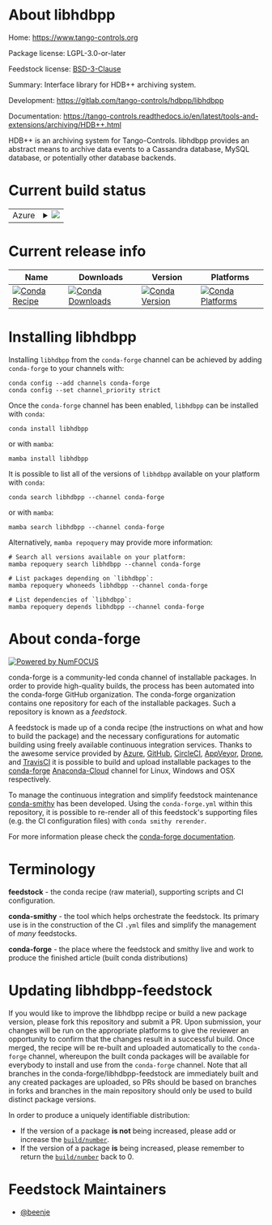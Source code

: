 About libhdbpp
==============

Home: https://www.tango-controls.org

Package license: LGPL-3.0-or-later

Feedstock license: [BSD-3-Clause](https://github.com/conda-forge/libhdbpp-feedstock/blob/main/LICENSE.txt)

Summary: Interface library for HDB++ archiving system.

Development: https://gitlab.com/tango-controls/hdbpp/libhdbpp

Documentation: https://tango-controls.readthedocs.io/en/latest/tools-and-extensions/archiving/HDB++.html

HDB++ is an archiving system for Tango-Controls.
libhdbpp provides an abstract means to archive data events to a Cassandra database,
MySQL database, or potentially other database backends.


Current build status
====================


<table>
    
  <tr>
    <td>Azure</td>
    <td>
      <details>
        <summary>
          <a href="https://dev.azure.com/conda-forge/feedstock-builds/_build/latest?definitionId=16626&branchName=main">
            <img src="https://dev.azure.com/conda-forge/feedstock-builds/_apis/build/status/libhdbpp-feedstock?branchName=main">
          </a>
        </summary>
        <table>
          <thead><tr><th>Variant</th><th>Status</th></tr></thead>
          <tbody><tr>
              <td>linux_64</td>
              <td>
                <a href="https://dev.azure.com/conda-forge/feedstock-builds/_build/latest?definitionId=16626&branchName=main">
                  <img src="https://dev.azure.com/conda-forge/feedstock-builds/_apis/build/status/libhdbpp-feedstock?branchName=main&jobName=linux&configuration=linux_64_" alt="variant">
                </a>
              </td>
            </tr>
          </tbody>
        </table>
      </details>
    </td>
  </tr>
</table>

Current release info
====================

| Name | Downloads | Version | Platforms |
| --- | --- | --- | --- |
| [![Conda Recipe](https://img.shields.io/badge/recipe-libhdbpp-green.svg)](https://anaconda.org/conda-forge/libhdbpp) | [![Conda Downloads](https://img.shields.io/conda/dn/conda-forge/libhdbpp.svg)](https://anaconda.org/conda-forge/libhdbpp) | [![Conda Version](https://img.shields.io/conda/vn/conda-forge/libhdbpp.svg)](https://anaconda.org/conda-forge/libhdbpp) | [![Conda Platforms](https://img.shields.io/conda/pn/conda-forge/libhdbpp.svg)](https://anaconda.org/conda-forge/libhdbpp) |

Installing libhdbpp
===================

Installing `libhdbpp` from the `conda-forge` channel can be achieved by adding `conda-forge` to your channels with:

```
conda config --add channels conda-forge
conda config --set channel_priority strict
```

Once the `conda-forge` channel has been enabled, `libhdbpp` can be installed with `conda`:

```
conda install libhdbpp
```

or with `mamba`:

```
mamba install libhdbpp
```

It is possible to list all of the versions of `libhdbpp` available on your platform with `conda`:

```
conda search libhdbpp --channel conda-forge
```

or with `mamba`:

```
mamba search libhdbpp --channel conda-forge
```

Alternatively, `mamba repoquery` may provide more information:

```
# Search all versions available on your platform:
mamba repoquery search libhdbpp --channel conda-forge

# List packages depending on `libhdbpp`:
mamba repoquery whoneeds libhdbpp --channel conda-forge

# List dependencies of `libhdbpp`:
mamba repoquery depends libhdbpp --channel conda-forge
```


About conda-forge
=================

[![Powered by
NumFOCUS](https://img.shields.io/badge/powered%20by-NumFOCUS-orange.svg?style=flat&colorA=E1523D&colorB=007D8A)](https://numfocus.org)

conda-forge is a community-led conda channel of installable packages.
In order to provide high-quality builds, the process has been automated into the
conda-forge GitHub organization. The conda-forge organization contains one repository
for each of the installable packages. Such a repository is known as a *feedstock*.

A feedstock is made up of a conda recipe (the instructions on what and how to build
the package) and the necessary configurations for automatic building using freely
available continuous integration services. Thanks to the awesome service provided by
[Azure](https://azure.microsoft.com/en-us/services/devops/), [GitHub](https://github.com/),
[CircleCI](https://circleci.com/), [AppVeyor](https://www.appveyor.com/),
[Drone](https://cloud.drone.io/welcome), and [TravisCI](https://travis-ci.com/)
it is possible to build and upload installable packages to the
[conda-forge](https://anaconda.org/conda-forge) [Anaconda-Cloud](https://anaconda.org/)
channel for Linux, Windows and OSX respectively.

To manage the continuous integration and simplify feedstock maintenance
[conda-smithy](https://github.com/conda-forge/conda-smithy) has been developed.
Using the ``conda-forge.yml`` within this repository, it is possible to re-render all of
this feedstock's supporting files (e.g. the CI configuration files) with ``conda smithy rerender``.

For more information please check the [conda-forge documentation](https://conda-forge.org/docs/).

Terminology
===========

**feedstock** - the conda recipe (raw material), supporting scripts and CI configuration.

**conda-smithy** - the tool which helps orchestrate the feedstock.
                   Its primary use is in the construction of the CI ``.yml`` files
                   and simplify the management of *many* feedstocks.

**conda-forge** - the place where the feedstock and smithy live and work to
                  produce the finished article (built conda distributions)


Updating libhdbpp-feedstock
===========================

If you would like to improve the libhdbpp recipe or build a new
package version, please fork this repository and submit a PR. Upon submission,
your changes will be run on the appropriate platforms to give the reviewer an
opportunity to confirm that the changes result in a successful build. Once
merged, the recipe will be re-built and uploaded automatically to the
`conda-forge` channel, whereupon the built conda packages will be available for
everybody to install and use from the `conda-forge` channel.
Note that all branches in the conda-forge/libhdbpp-feedstock are
immediately built and any created packages are uploaded, so PRs should be based
on branches in forks and branches in the main repository should only be used to
build distinct package versions.

In order to produce a uniquely identifiable distribution:
 * If the version of a package **is not** being increased, please add or increase
   the [``build/number``](https://docs.conda.io/projects/conda-build/en/latest/resources/define-metadata.html#build-number-and-string).
 * If the version of a package **is** being increased, please remember to return
   the [``build/number``](https://docs.conda.io/projects/conda-build/en/latest/resources/define-metadata.html#build-number-and-string)
   back to 0.

Feedstock Maintainers
=====================

* [@beenje](https://github.com/beenje/)

